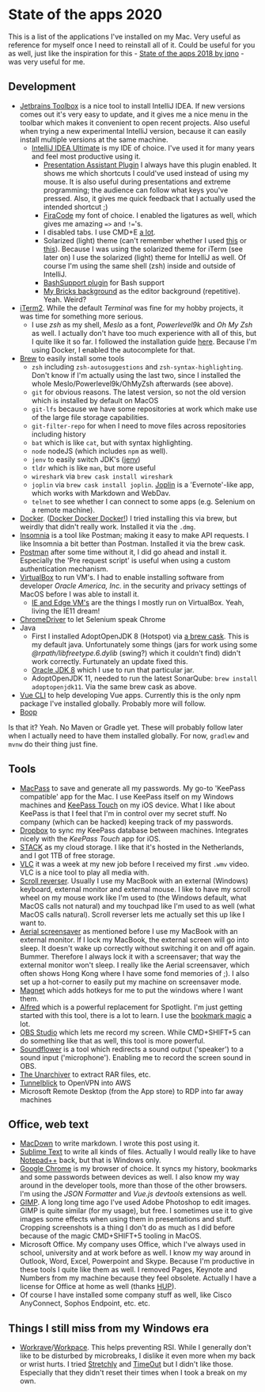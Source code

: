 # State of the apps 2020

This is a list of the applications I've installed on my Mac. Very useful as reference for myself once I need to reinstall all of it. Could be useful for you as well, just like the inspiration for this - [State of the apps 2018 by jqno](https://jqno.nl/post/2018/10/07/state-of-the-apps/) - was very useful for me.

## Development

- [Jetbrains Toolbox](https://www.jetbrains.com/toolbox/) is a nice tool to install IntelliJ IDEA. If new versions comes out it's very easy to update, and it gives me a nice menu in the toolbar which makes it convenient to open recent projects. Also useful when trying a new experimental IntelliJ version, because it can easily install multiple versions at the same machine.
	- [IntelliJ IDEA Ultimate](https://www.jetbrains.com/idea) is my IDE of choice. I've used it for many years and feel most productive using it.
	    - [Presentation Assistant Plugin](https://plugins.jetbrains.com/plugin/7345-presentation-assistant) I always have this plugin enabled. It shows me which shortcuts I could've used instead of using my mouse. It is also useful during presentations and extreme programming; the audience can follow what keys you've pressed. Also, it gives me quick feedback that I actually used the intended shortcut ;)
	    - [FiraCode](https://github.com/tonsky/FiraCode) my font of choice. I enabled the ligatures as well, which gives me amazing `=>` and `!=`'s.
	    - I disabled tabs. I use CMD+E [a lot](https://twitter.com/LaurensLeeuwis/status/701779865813524480).
	    - Solarized (light) theme (can't remember whether I used [this](https://github.com/jkaving/intellij-colors-solarized) or [this](https://github.com/4lex4/intellij-platform-solarized)). Because I was using the solarized theme for iTerm (see later on) I use the solarized (light) theme for IntelliJ as well. Of course I'm using the same shell (zsh) inside and outside of IntelliJ.
	    - [BashSupport plugin](https://plugins.jetbrains.com/plugin/4230-bashsupport) for Bash support
	    - [My Bricks background](./achtergrond%20witte%20bakstenen.jpg) as the editor background (repetitive). Yeah. Weird?
- [iTerm2](https://www.iterm2.com/). While the default _Terminal_ was fine for my hobby projects, it was time for something more serious.
	- I use _zsh_ as my shell, _Meslo_ as a font, _Powerlevel9k_ and _Oh My Zsh_ as well. I actually don't have too much experience with all of this, but I quite like it so far. I followed the installation guide [here](https://gist.github.com/kevin-smets/8568070). Because I'm using Docker, I enabled the autocomplete for that.
- [Brew](https://brew.sh/) to easily install some tools
	- `zsh` including `zsh-autosuggestions` and `zsh-syntax-highlighting`. Don't know if I'm actually using the last two, since I installed the whole Meslo/Powerlevel9k/OhMyZsh afterwards (see above).
	- `git` for obvious reasons. The latest version, so not the old version which is installed by default on MacOS
	- `git-lfs` because we have some repositories at work which make use of the large file storage capabilities.
	- `git-filter-repo` for when I need to move files across repositories including history
	- `bat` which is like `cat`, but with syntax highlighting.
	- `node` nodeJS (which includes `npm` as well).
	- `jenv` to easily switch JDK's ([jenv](https://www.jenv.be/))
	- `tldr` which is like `man`, but more useful
	- `wireshark` via `brew cask install wireshark`
	- `joplin` via `brew cask install joplin`. [Joplin](https://joplinapp.org/) is a 'Evernote'-like app, which works with Markdown and WebDav.
	- `telnet` to see whether I can connect to some apps (e.g. Selenium on a remote machine).
- [Docker](https://hub.docker.com/editions/community/docker-ce-desktop-mac). ([Docker Docker Docker!](https://youtu.be/5JMK8vaGxyI?list=PLpQuPreMkT6ArrW7WOI5PhQhBMQNGfPXr&t=95)) I tried installing this via brew, but weirdly that didn't really work. Installed it via the `.dmg`.
- [Insomnia](https://insomnia.rest/) is a tool like Postman; making it easy to make API requests. I like Insomnia a bit better than Postman. Installed it via the brew cask.
- [Postman](https://www.getpostman.com/downloads/) after some time without it, I did go ahead and install it. Especially the 'Pre request script' is useful when using a custom authentication mechanism.
- [VirtualBox](https://www.virtualbox.org/wiki/Downloads) to run VM's. I had to enable installing software from developer _Oracle America, Inc._ in the security and privacy settings of MacOS before I was able to install it.
	- [IE and Edge VM's](https://developer.microsoft.com/en-us/microsoft-edge/tools/vms/) are the things I mostly run on VirtualBox. Yeah, living the IE11 dream!
- [ChromeDriver](http://chromedriver.chromium.org/) to let Selenium speak Chrome
- Java
	- First I installed AdoptOpenJDK 8 (Hotspot) via [a brew cask](https://github.com/AdoptOpenJDK/homebrew-openjdk). This is my default java. Unfortunately some things (jars for work using some _@rpath/libfreetype.6.dylib_ (swing?) which it couldn't find) didn't work correctly. Furtunately an update fixed this.
	-  [Oracle JDK 8](https://www.oracle.com/technetwork/java/javase/downloads/jdk8-downloads-2133151.html) which I use to run that particular jar.
	- AdoptOpenJDK 11, needed to run the latest SonarQube: `brew install adoptopenjdk11`. Via the same brew cask as above.
- [Vue CLI](https://cli.vuejs.org/) to help developing Vue apps. Currently this is the only npm package I've installed globally. Probably more will follow.
- [Boop](https://boop.okat.best/)

Is that it? Yeah. No Maven or Gradle yet. These will probably follow later when I actually need to have them installed globally. For now, `gradlew` and `mvnw` do their thing just fine.

## Tools

- [MacPass](https://macpassapp.org/) to save and generate all my passwords. My go-to 'KeePass compatible' app for the Mac. I use KeePass itself on my Windows machines and [KeePass Touch](https://itunes.apple.com/nl/app/keepass-touch/id966759076) on my iOS device. What I like about KeePass is that I feel that I'm in control over my secret stuff. No company (which can be hacked) keeping track of my passwords.
- [Dropbox](https://www.dropbox.com/downloading) to sync my KeePass database between machines. Integrates nicely with the _KeePass Touch_ app for iOS.
- [STACK](https://www.transip.nl/stack/) as my cloud storage. I like that it's hosted in the Netherlands, and I got 1TB of free storage.
- [VLC](https://www.videolan.org/) it was a week at my new job before I received my first `.wmv` video. VLC is a nice tool to play all media with.
- [Scroll reverser](https://pilotmoon.com/scrollreverser/). Usually I use my MacBook with an external (Windows) keyboard, external monitor and external mouse. I like to have my scroll wheel on my mouse work like I'm used to (the Windows default, what MacOS calls not natural) and my touchpad like I'm used to as well (what MacOS calls natural). Scroll reverser lets me actually set this up like I want to.
- [Aerial screensaver](https://github.com/JohnCoates/Aerial) as mentioned before I use my MacBook with an external monitor. If I lock my MacBook, the external screen will go into sleep. It doesn't wake up correctly without switching it on and off again. Bummer. Therefore I always lock it with a screensaver; that way the external monitor won't sleep. I really like the Aerial screensaver, which often shows Hong Kong where I have some fond memories of ;). I also set up a hot-corner to easily put my machine on screensaver mode.
- [Magnet](https://magnet.crowdcafe.com) which adds hotkeys for me to put the windows where I want them. 
- [Alfred](https://www.alfredapp.com/) which is a powerful replacement for Spotlight. I'm just getting started with this tool, there is a lot to learn. I use the [bookmark magic](https://medium.com/@jhkuperus/bookmark-magic-with-alfred-personal-productivity-45d952dad438) a lot.
- [OBS Studio](https://obsproject.com/) which lets me record my screen. While CMD+SHIFT+5 can do something like that as well, this tool is more powerful.
- [Soundflower](https://github.com/mattingalls/Soundflower) is a tool which redirects a sound output ('speaker') to a sound input ('microphone'). Enabling me to record the screen sound in OBS.
- [The Unarchiver](https://theunarchiver.com/) to extract RAR files, etc.
- [Tunnelblick](https://tunnelblick.net/) to OpenVPN into AWS
- Microsoft Remote Desktop (from the App store) to RDP into far away machines 


## Office, web text

- [MacDown](https://macdown.uranusjr.com/) to write markdown. I wrote this post using it.
- [Sublime Text](https://www.sublimetext.com/) to write all kinds of files. Actually I would really like to have [Notepad++](https://notepad-plus-plus.org/) back, but that is Windows only.
- [Google Chrome](https://www.google.com/chrome/) is my browser of choice. It syncs my history, bookmarks and some passwords between devices as well. I also know my way around in the developer tools, more than those of the other browsers. I'm using the _JSON Formatter_ and _Vue.js devtools_ extensions as well.
- [GIMP](https://www.gimp.org/). A long long time ago I've used Adobe Photoshop to edit images. GIMP is quite similar (for my usage), but free. I sometimes use it to give images some effects when using them in presentations and stuff. Cropping screenshots is a thing I don't do as much as I did before because of the magic CMD+SHIFT+5 tooling in MacOS.
- Microsoft Office. My company uses Office, which I've always used in school, university and at work before as well. I know my way around in Outlook, Word, Excel, Powerpoint and Skype. Because I'm productive in these tools I quite like them as well. I removed Pages, Keynote and Numbers from my machine because they feel obsolete. Actually I have a license for Office at home as well (thanks [HUP](https://www.microsofthup.com)).
- Of course I have installed some company stuff as well, like Cisco AnyConnect, Sophos Endpoint, etc. etc.


## Things I still miss from my Windows era

- [Workrave](http://www.workrave.org/)/[Workpace](http://www.workpace.com/workpace/about/what-is-workpace/). This helps preventing RSI. While I generally don't like to be disturbed by microbreaks, I dislike it even more when my back or wrist hurts. I tried [Stretchly](https://hovancik.net/stretchly/) and [TimeOut](https://www.dejal.com/timeout/) but I didn't like those. Especially that they didn't reset their times when I took a break on my own.

